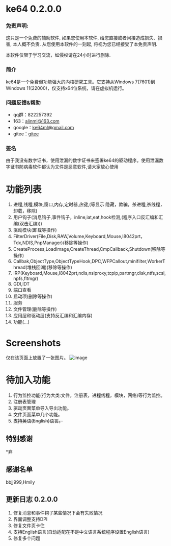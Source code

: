 # ke64 0.2.0.0



### 免责声明:
这只是一个免费的辅助软件, 如果您使用本软件, 给您直接或者间接造成损失、损害, 本人概不负责. 从您使用本软件的一刻起, 将视为您已经接受了本免责声明.

本软件仅限于学习交流，如侵权请在24小时进行删除.

### 简介

ke64是一个免费但功能强大的内核研究工具。它支持从Windows 7(7601)到Windows 11(22000)，仅支持x64位系统，请在虚拟机运行。

### 问题反馈&帮助
* qq群：822257392
* 163：alinml@163.com
* google：ke64ml@gmail.com
* gitee：[gitee](https://gitee.com/alinml/ke64)

### 签名
由于我没有数字证书，使用泄漏的数字证书来签署ke64的驱动程序。使用泄漏数字证书防病毒软件都认为文件是恶意软件,请大家放心使用


# 功能列表
1. 进程,线程,模块,窗口,内存,定时器,热键,(等显示 隐藏，欺骗，杀进程,杀线程，卸载，移除)
2. 用户钩子(消息钩子,事件钩子，inline,iat,eat,hook检测,(程序入口反汇编和汇编(双击汇编)))
3. 驱动模块(卸载等操作)
4. FilterDriver(File,Disk,RAW,Volume,Keyboard,Mouse,I8042prt，Tdx,NDIS,PnpManager)(移除等操作)
5. CreateProcess,LoadImage,CreateThread,CmpCallback,Shutdown(移除等操作)
6. Callbak,ObjectType,ObjectTypeHook,DPC,WFPCallout,minifilter,WorkerThread(堆栈回溯)(移除等操作)
7. IRP(Keyboard,Mouse,I8042prt,ndis,nsiproxy,tcpip,partmgr,disk,ntfs,scsi,npfs,fltmgr)
8. GDI,IDT
9. 端口查看
10. 启动项(删除等操作)
11. 服务
12. 文件管理(删除等操作)
13. 应用层和驱动层(支持反汇编和汇编内存)
14. 功能(...)

# Screenshots
仅在该页面上放置了一张图片。
![image](https://github.com/alinml/ke64/blob/main/screenshots/process(hook).jpg)

# 待加入功能
1. 行为监控功能(行为大类:文件，注册表，进程线程，模块，网络)等行为监控。
2. 注册表管理
3. 驱动页面菜单导入导出功能。
4. 文件页面菜单几个功能。
5. ~~支持英语(English)语言。~~
## 特别感谢
*弃

## 感谢名单
bbjj999,Hmily


## 更新日志 0.2.0.0

1. 修复消息和事件钩子某些情况下会有失败情况
2. 界面调整支持DPI
3. 修复文件页卡住
4. 支持English语言(自动适配在不是中文语言系统程序设置English语言)
5. 修复多个问题
